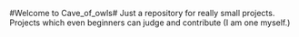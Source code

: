 #Welcome to Cave_of_owls#
 Just a repository for really small projects.
 Projects which even beginners can judge and contribute (I am one myself.)
